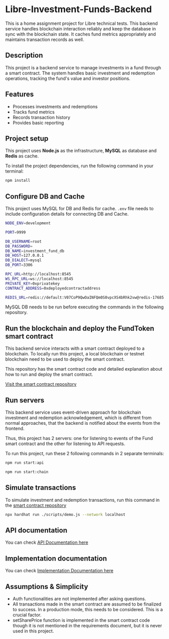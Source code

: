 # Libre-Investment-Funds-Backend

This is a home assignment project for Libre technical tests.
This backend service handles blockchain interaction reliably and keep the database in sync with the blockchain state. It caches fund metrics appropriately and maintains transaction records as well.

## Description

This project is a backend service to manage investments in a fund through a smart contract. The system handles basic investment and redemption operations, tracking the fund's value and investor positions.

## Features

- Processes investments and redemptions
- Tracks fund metrics
- Records transaction history
- Provides basic reporting

## Project setup

This project uses **Node.js** as the infrastructure, **MySQL** as database and **Redis** as cache.

To install the project dependencies, run the following command in your terminal:

```bash
npm install
```

## Configure DB and Cache

This project uses MySQL for DB and Redis for cache. `.env` file needs to include configuration details for connecting DB and Cache.

```bash
NODE_ENV=development

PORT=9999

DB_USERNAME=root
DB_PASSWORD=
DB_NAME=investment_fund_db
DB_HOST=127.0.0.1
DB_DIALECT=mysql
DB_PORT=3306

RPC_URL=http://localhost:8545
WS_RPC_URL=ws://localhost:8545
PRIVATE_KEY=0xprivatekey
CONTRACT_ADDRESS=0xdeployedcontractaddress

REDIS_URL=redis://default:V07CoP9QwOaINFQm0S0vpcXS4bRhk2vw@redis-17685.c326.us-east-1-3.ec2.redns.redis-cloud.com:17685

```

MySQL DB needs to be run before executing the commands in the following repository.

## Run the blockchain and deploy the FundToken smart contract

This backend service interacts with a smart contract deployed to a blockchain. To locally run this project, a local blockchain or testnet blockchain need to be used to deploy the smart contract.

This repository has the smart contract code and detailed explanation about how to run and deploy the smart contract.

[Visit the smart contract repository](https://github.com/dl2gomi/libre-investment-fund-contracts)

## Run servers

This backend service uses event-driven approach for blockchain investment and redemption acknowledgement, which is different from normal approaches, that the backend is notified about the events from the frontend.

Thus, this project has 2 servers: one for listening to events of the Fund smart contract and the other for listening to API requests.

To run this project, run these 2 following commands in 2 separate terminals:

```bash
npm run start:api
```

```bash
npm run start:chain
```

## Simulate transactions

To simulate investment and redemption transactions, run this command in the [smart contract repository](https://github.com/dl2gomi/libre-investment-fund-contracts)

```bash
npx hardhat run ./scripts/demo.js --network localhost
```

## API documentation

You can check [API Documentation here](docs/APIDocumentation.md)

## Implementation documentation

You can check [Implementation Documentation here](docs/project.pdf)

## Assumptions & Simplicity

- Auth functionalities are not implemented after asking questions.
- All transactions made in the smart contract are assumed to be finalized to success. In a production mode, this needs to be considered. This is a crucial factor.
- setSharePrice function is implemented in the smart contract code though it is not mentioned in the requirements document, but it is never used in this project.
